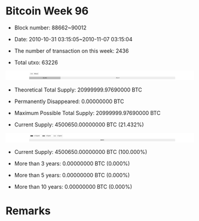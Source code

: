 # Bitcoin Week 96

- Block number: 88662~90012

- Date: 2010-10-31 03:15:05~2010-11-07 03:15:04

- The number of transaction on this week: 2436

- Total utxo: 63226

![](../images/mined_week96.png)

- Theoretical Total Supply: 20999999.97690000 BTC

- Permanently Disappeared: 0.00000000 BTC

- Maximum Possible Total Supply: 20999999.97690000 BTC

- Current Supply: 4500650.00000000 BTC (21.432%)

![](../images/year_week96.png)


- Current Supply: 4500650.00000000 BTC (100.000%)

- More than 3 years: 0.00000000 BTC (0.000%)

- More than 5 years: 0.00000000 BTC (0.000%)

- More than 10 years: 0.00000000 BTC (0.000%)

# Remarks

